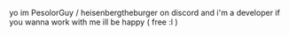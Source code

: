 yo im PesolorGuy / heisenbergtheburger on discord and i'm a developer if you wanna work with me ill be happy ( free :l )
